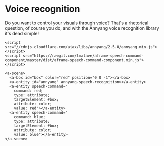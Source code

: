 # Voice recognition

Do you want to control your visuals through voice? That's a rhetorical question, of course you do, and with the Annyang voice recognition library it's dead simple!

```markup
<script src="//cdnjs.cloudflare.com/ajax/libs/annyang/2.5.0/annyang.min.js"></script>
<script src="https://rawgit.com/lmalave/aframe-speech-command-component/master/dist/aframe-speech-command-component.min.js"></script>
```

```markup
<a-scene>
  <a-box id="box" color="red" position="0 0 -1"></a-box>
  <a-entity id="annyang" annyang-speech-recognition></a-entity>
  <a-entity speech-command="
    command: red;
    type: attribute;
    targetElement: #box;
    attribute: color;
    value: red"></a-entity>
  <a-entity speech-command="
    command: blue;
    type: attribute;
    targetElement: #box;
    attribute: color;
    value: blue"></a-entity>
</a-scene>
```




